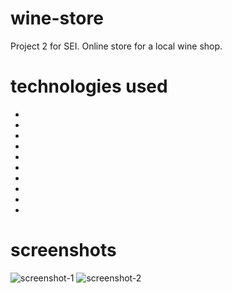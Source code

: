 # wine-store
Project 2 for SEI. Online store for a local wine shop.

# technologies used
*
*
*
*
*
*
*
*
*
*

# screenshots

![screenshot-1](https://i.imgur.com/Nmd8q0z.png)
![screenshot-2](https://i.imgur.com/zSZlsOd.png)
